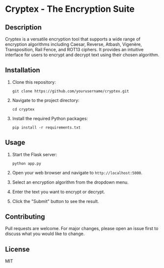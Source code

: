 # Cryptex - The Encryption Suite

## Description
Cryptex is a versatile encryption tool that supports a wide range of encryption algorithms including Caesar, Reverse, Atbash, Vigenère, Transposition, Rail Fence, and ROT13 ciphers. It provides an intuitive interface for users to encrypt and decrypt text using their chosen algorithm.

## Installation
1. Clone this repository:
    ```
    git clone https://github.com/yourusername/cryptex.git
    ```
2. Navigate to the project directory:
    ```
    cd cryptex
    ```
3. Install the required Python packages:
    ```
    pip install -r requirements.txt
    ```

## Usage
1. Start the Flask server:
    ```
    python app.py
    ```
2. Open your web browser and navigate to `http://localhost:5000`.

3. Select an encryption algorithm from the dropdown menu.

4. Enter the text you want to encrypt or decrypt.

5. Click the "Submit" button to see the result.

## Contributing
Pull requests are welcome. For major changes, please open an issue first to discuss what you would like to change.

## License
MIT

